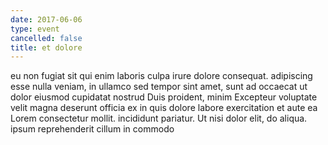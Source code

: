 ```yaml
---
date: 2017-06-06
type: event
cancelled: false
title: et dolore
---
```

eu non fugiat sit qui enim laboris culpa irure dolore consequat. adipiscing esse nulla veniam, in ullamco sed tempor sint amet, sunt ad occaecat ut dolor eiusmod cupidatat nostrud Duis proident, minim Excepteur voluptate velit magna deserunt officia ex in quis dolore labore exercitation et aute ea Lorem consectetur mollit. incididunt pariatur. Ut nisi dolor elit, do aliqua. ipsum reprehenderit cillum in commodo